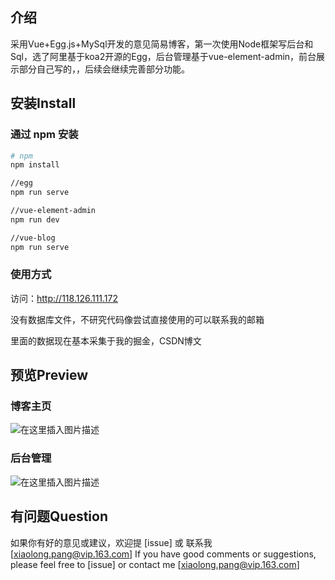 ## 介绍

采用Vue+Egg.js+MySql开发的意见简易博客，第一次使用Node框架写后台和Sql，选了阿里基于koa2开源的Egg，后台管理基于vue-element-admin，前台展示部分自己写的，，后续会继续完善部分功能。
## 安装Install

###  通过 npm 安装 


```bash
# npm
npm install

//egg
npm run serve

//vue-element-admin
npm run dev

//vue-blog
npm run serve
```
###  使用方式
访问：http://118.126.111.172

没有数据库文件，不研究代码像尝试直接使用的可以联系我的邮箱

里面的数据现在基本采集于我的掘金，CSDN博文
## 预览Preview
###  博客主页
![在这里插入图片描述](https://s2.ax1x.com/2019/08/20/mJCj78.gif)

###  后台管理
![在这里插入图片描述](https://s2.ax1x.com/2019/08/20/mJPC1s.gif)

## 有问题Question

如果你有好的意见或建议，欢迎提 [issue] 或 联系我[xiaolong.pang@vip.163.com]
If you have good comments or suggestions, please feel free to [issue] or contact me [xiaolong.pang@vip.163.com]
